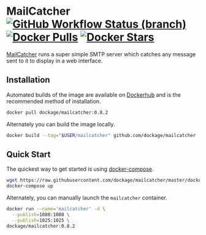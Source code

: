 # MailCatcher [![GitHub Workflow Status (branch)](https://img.shields.io/github/workflow/status/dockage/mailcatcher/CI/master)](https://github.com/dockage/mailcatcher/actions/workflows/ci.yaml) [![Docker Pulls](https://badgen.net/docker/pulls/dockage/mailcatcher?icon=docker&label=pulls)](https://hub.docker.com/r/dockage/mailcatcher/) [![Docker Stars](https://badgen.net/docker/stars/dockage/mailcatcher?icon=docker&label=stars)](https://hub.docker.com/r/dockage/mailcatcher/)
[MailCatcher](https://mailcatcher.me) runs a super simple SMTP server which catches any message sent to it to display in a web interface.



## Installation
Automated builds of the image are available on [Dockerhub](https://hub.docker.com/r/dockage/mailcatcher) and is the recommended method of installation.

```bash
docker pull dockage/mailcatcher:0.8.2
```

Alternately you can build the image locally.

```bash
docker build --tag="$USER/mailcatcher" github.com/dockage/mailcatcher
```


## Quick Start

The quickest way to get started is using [docker-compose](https://docs.docker.com/compose/).

```bash
wget https://raw.githubusercontent.com/dockage/mailcatcher/master/docker-compose.yml
docker-compose up
```

Alternately, you can manually launch the `mailcatcher` container.

```bash
docker run --name='mailcatcher' -d \
  --publish=1080:1080 \
  --publish=1025:1025 \
dockage/mailcatcher:0.8.2
```